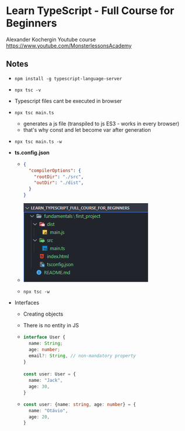 # Learn TypeScript - Full Course for Beginners

Alexander Kochergin Youtube course https://www.youtube.com/MonsterlessonsAcademy



## Notes

- `npm install -g typescript-language-server`

- `npx tsc -v`

- Typescript files cant be executed in browser

- `npx tsc main.ts`

  - generates a js file (transpiled to js ES3 - works in every browser)
  - that's why const and let become var after generation

- `npx tsc main.ts -w`

- **ts.config.json**

  - ```json
    {
      "compilerOptions": {
        "rootDir": "./src",
        "outDir": "./dist",
      }
    }
    ```

  - ![image-20210817164330328](README.assets/image-20210817164330328.png)

  - `npx tsc -w`

- Interfaces

  - Creating objects

  - There is no entity in JS

  - ```typescript
    interface User {
      name: String;
      age: number;
      email?: String, // non-mandatory property
    }
    
    const user: User = {
      name: "Jack",
      age: 30,
    }
    ```

  - ```typescript
    const user: {name: string, age: number} = {
      name: "Otávio",
      age: 20,
    }
    ```

    

